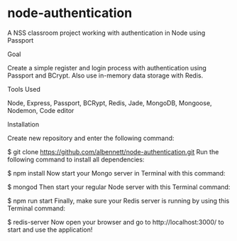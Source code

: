 # node-authentication

A NSS classroom project working with authentication in Node using Passport

Goal

Create a simple register and login process with authentication using Passport and BCrypt. Also use in-memory data storage with Redis.

Tools Used

Node, Express, Passport, BCRypt, Redis, Jade, MongoDB, Mongoose, Nodemon, Code editor

Installation

Create new repository and enter the following command:

$ git clone https://github.com/albennett/node-authentication.git
Run the following command to install all dependencies:

$ npm install
Now start your Mongo server in Terminal with this command:

$ mongod
Then start your regular Node server with this Terminal command:

$ npm run start
Finally, make sure your Redis server is running by using this Terminal command:

$ redis-server
Now open your browser and go to http://localhost:3000/ to start and use the application!
